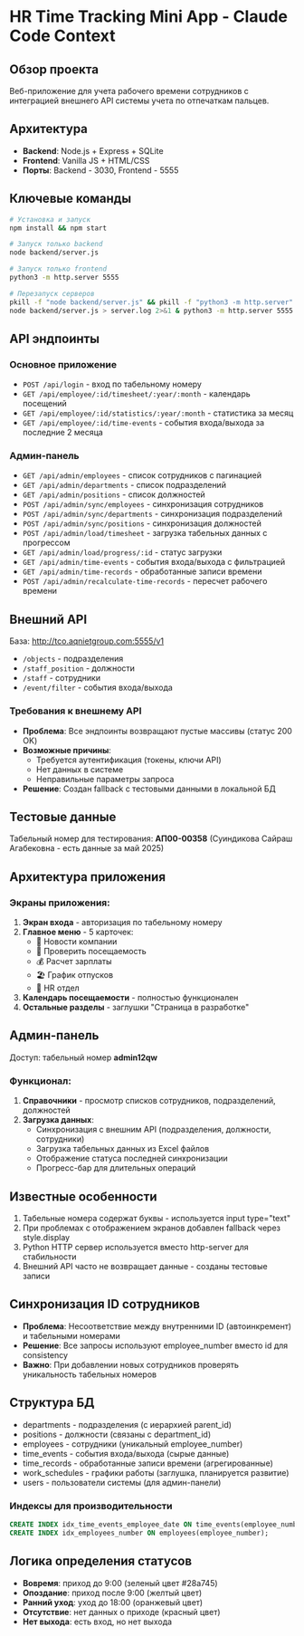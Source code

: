 # HR Time Tracking Mini App - Claude Code Context

## Обзор проекта
Веб-приложение для учета рабочего времени сотрудников с интеграцией внешнего API системы учета по отпечаткам пальцев.

## Архитектура
- **Backend**: Node.js + Express + SQLite
- **Frontend**: Vanilla JS + HTML/CSS
- **Порты**: Backend - 3030, Frontend - 5555

## Ключевые команды
```bash
# Установка и запуск
npm install && npm start

# Запуск только backend
node backend/server.js

# Запуск только frontend
python3 -m http.server 5555

# Перезапуск серверов
pkill -f "node backend/server.js" && pkill -f "python3 -m http.server"
node backend/server.js > server.log 2>&1 & python3 -m http.server 5555 > frontend.log 2>&1 &
```

## API эндпоинты

### Основное приложение
- `POST /api/login` - вход по табельному номеру
- `GET /api/employee/:id/timesheet/:year/:month` - календарь посещений
- `GET /api/employee/:id/statistics/:year/:month` - статистика за месяц
- `GET /api/employee/:id/time-events` - события входа/выхода за последние 2 месяца

### Админ-панель
- `GET /api/admin/employees` - список сотрудников с пагинацией
- `GET /api/admin/departments` - список подразделений
- `GET /api/admin/positions` - список должностей
- `POST /api/admin/sync/employees` - синхронизация сотрудников
- `POST /api/admin/sync/departments` - синхронизация подразделений
- `POST /api/admin/sync/positions` - синхронизация должностей
- `POST /api/admin/load/timesheet` - загрузка табельных данных с прогрессом
- `GET /api/admin/load/progress/:id` - статус загрузки
- `GET /api/admin/time-events` - события входа/выхода с фильтрацией
- `GET /api/admin/time-records` - обработанные записи времени
- `POST /api/admin/recalculate-time-records` - пересчет рабочего времени

## Внешний API
База: http://tco.aqnietgroup.com:5555/v1
- `/objects` - подразделения
- `/staff_position` - должности  
- `/staff` - сотрудники
- `/event/filter` - события входа/выхода

### Требования к внешнему API
- **Проблема**: Все эндпоинты возвращают пустые массивы (статус 200 OK)
- **Возможные причины**: 
  - Требуется аутентификация (токены, ключи API)
  - Нет данных в системе
  - Неправильные параметры запроса
- **Решение**: Создан fallback с тестовыми данными в локальной БД

## Тестовые данные
Табельный номер для тестирования: **АП00-00358**
(Суиндикова Сайраш Агабековна - есть данные за май 2025)

## Архитектура приложения

### Экраны приложения:
1. **Экран входа** - авторизация по табельному номеру
2. **Главное меню** - 5 карточек:
   - 📰 Новости компании
   - 📅 Проверить посещаемость
   - 💰 Расчет зарплаты
   - 🏖️ График отпусков
   - 👥 HR отдел
3. **Календарь посещаемости** - полностью функционален
4. **Остальные разделы** - заглушки "Страница в разработке"

## Админ-панель
Доступ: табельный номер **admin12qw**

### Функционал:
1. **Справочники** - просмотр списков сотрудников, подразделений, должностей
2. **Загрузка данных**:
   - Синхронизация с внешним API (подразделения, должности, сотрудники)
   - Загрузка табельных данных из Excel файлов
   - Отображение статуса последней синхронизации
   - Прогресс-бар для длительных операций

## Известные особенности
1. Табельные номера содержат буквы - используется input type="text"
2. При проблемах с отображением экранов добавлен fallback через style.display
3. Python HTTP сервер используется вместо http-server для стабильности
4. Внешний API часто не возвращает данные - созданы тестовые записи

## Синхронизация ID сотрудников
- **Проблема**: Несоответствие между внутренними ID (автоинкремент) и табельными номерами
- **Решение**: Все запросы используют employee_number вместо id для consistency
- **Важно**: При добавлении новых сотрудников проверять уникальность табельных номеров

## Структура БД
- departments - подразделения (с иерархией parent_id)
- positions - должности (связаны с department_id)
- employees - сотрудники (уникальный employee_number)
- time_events - события входа/выхода (сырые данные)
- time_records - обработанные записи времени (агрегированные)
- work_schedules - графики работы (заглушка, планируется развитие)
- users - пользователи системы (для админ-панели)

### Индексы для производительности
```sql
CREATE INDEX idx_time_events_employee_date ON time_events(employee_number, event_date);
CREATE INDEX idx_employees_number ON employees(employee_number);
```

## Логика определения статусов
- **Вовремя**: приход до 9:00 (зеленый цвет #28a745)
- **Опоздание**: приход после 9:00 (желтый цвет)
- **Ранний уход**: уход до 18:00 (оранжевый цвет)
- **Отсутствие**: нет данных о приходе (красный цвет)
- **Нет выхода**: есть вход, но нет выхода